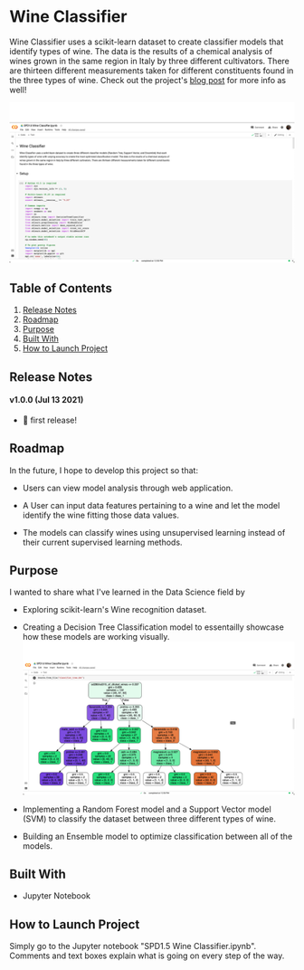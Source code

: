 # Wine Classifier
<!-- Image of product/preferably homepage -->
Wine Classifier uses a scikit-learn dataset to create classifier models that identify types of wine. The data is the results of a chemical analysis of wines grown in the same region in Italy by three different cultivators. There are thirteen different measurements taken for different constituents found in the three types of wine.  Check out the project's [blog post](https://jordanbtansay.medium.com/wine-classifier-7337ad126b3d) for more info as well!

![](/images/spd1.5_capstone_homepage.png)

## Table of Contents
1. [Release Notes](#release-notes)
2. [Roadmap](#roadmap)
3. [Purpose](#purpose)
4. [Built With](#built)
5. [How to Launch Project](#how-to)

<a name="release-notes"/>

## Release Notes
#### v1.0.0    (Jul 13 2021)

- 🎉 first release!

<a name="roadmap"/>

## Roadmap
<!-- More images of product in different functions -->
<!-- Look at Tristan's Lego -->
In the future, I hope to develop this project so that:

- Users can view model analysis through web application.

- A User can input data features pertaining to a wine and let the model identify the wine fitting those data values.

- The models can classify wines using unsupervised learning instead of their current supervised learning methods.

<a name="purpose"/>

## Purpose
<!-- Why use this product? -->
I wanted to share what I've learned in the Data Science field by
- Exploring scikit-learn's Wine recognition dataset.

- Creating a Decision Tree Classification model to essentailly showcase how these models are working visually.
![](/images/spd1.5_capstone_classifer_tree.png)
- Implementing a Random Forest model and a Support Vector model (SVM) to classify the dataset between three different types of wine.

- Building an Ensemble model to optimize classification between all of the models.

<a name="built"/>

## Built With
- Jupyter Notebook

<a name="how-to"/>

## How to Launch Project
Simply go to the Jupyter notebook "SPD1.5 Wine Classifier.ipynb".  Comments and text boxes explain what is going on every step of the way.
